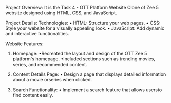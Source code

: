 Project Overview:
It is the Task 4 - OTT Platform Website Clone of Zee 5 website designed using HTML, CSS, and JavaScript.

Project Details:
Technologies:
• HTML: Structure your web pages.
• CSS: Style your website for a visually appealing look.
• JavaScript: Add dynamic and interactive functionalities.

Website Features:
1. Homepage:
•Recreated the layout and design of the OTT Zee 5 platform's homepage.
•Included sections such as trending movies, series, and recommended content.

2. Content Details Page:
• Design a page that displays detailed information about a movie orseries when clicked.

3. Search Functionality:
• Implement a search feature that allows usersto find content easily.

